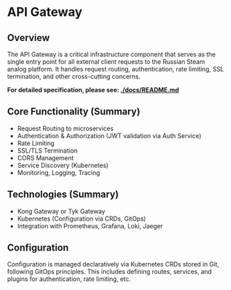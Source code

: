 # API Gateway

## Overview

The API Gateway is a critical infrastructure component that serves as the single entry point for all external client requests to the Russian Steam analog platform. It handles request routing, authentication, rate limiting, SSL termination, and other cross-cutting concerns.

**For detailed specification, please see: [./docs/README.md](./docs/README.md)**

## Core Functionality (Summary)

*   Request Routing to microservices
*   Authentication & Authorization (JWT validation via Auth Service)
*   Rate Limiting
*   SSL/TLS Termination
*   CORS Management
*   Service Discovery (Kubernetes)
*   Monitoring, Logging, Tracing

## Technologies (Summary)

*   Kong Gateway or Tyk Gateway
*   Kubernetes (Configuration via CRDs, GitOps)
*   Integration with Prometheus, Grafana, Loki, Jaeger

## Configuration

Configuration is managed declaratively via Kubernetes CRDs stored in Git, following GitOps principles. This includes defining routes, services, and plugins for authentication, rate limiting, etc.

